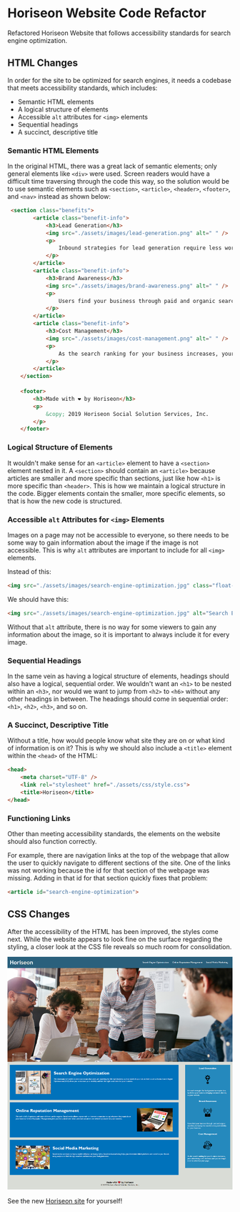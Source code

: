 #  Horiseon Website Code Refactor
Refactored Horiseon Website that follows accessibility standards for search engine optimization.

## HTML Changes
In order for the site to be optimized for search engines, it needs a codebase that meets accessibility standards, which includes:

- Semantic HTML elements
- A logical structure of elements
- Accessible `alt` attributes for `<img>` elements
- Sequential headings
- A succinct, descriptive title

### Semantic HTML Elements
In the original HTML, there was a great lack of semantic elements; only general elements like `<div>` were used. Screen readers would have a difficult time traversing through the code this way, so the solution would be to use semantic elements such as `<section>`, `<article>`, `<header>`, `<footer>`, and `<nav>` instead as shown below:

```html
 <section class="benefits">
        <article class="benefit-info">
            <h3>Lead Generation</h3>
            <img src="./assets/images/lead-generation.png" alt=" " />
            <p>
                Inbound strategies for lead generation require less work for your business, bringing customers directly to your website.
            </p>
        </article>
        <article class="benefit-info">
            <h3>Brand Awareness</h3>
            <img src="./assets/images/brand-awareness.png" alt=" " />
            <p>
                Users find your business through paid and organic searches, increasing the search ranking and visibility for your business.
            </p>
        </article>
        <article class="benefit-info">
            <h3>Cost Management</h3>
            <img src="./assets/images/cost-management.png" alt=" " />
            <p>
                As the search ranking for your business increases, your advertising costs decrease, and you no longer need to advertise your page.
            </p>
        </article>
    </section>

    <footer>
        <h3>Made with ❤️️ by Horiseon</h3>
        <p>
            &copy; 2019 Horiseon Social Solution Services, Inc.
        </p>
    </footer>
```

### Logical Structure of Elements
It wouldn't make sense for an `<article>` element to have a `<section>` element nested in it. A `<section>` should contain an `<article>` because articles are smaller and more specific than sections, just like how `<h1>` is more specific than `<header>`. This is how we maintain a logical structure in the code. Bigger elements contain the smaller, more specific elements, so that is how the new code is structured.

### Accessible `alt` Attributes for `<img>` Elements
Images on a page may not be accessible to everyone, so there needs to be some way to gain information about the image if the image is not accessible. This is why `alt` attributes are important to include for all `<img>` elements.

Instead of this:
```html
<img src="./assets/images/search-engine-optimization.jpg" class="float-left" />
```

We should have this:
```html
<img src="./assets/images/search-engine-optimization.jpg" alt="Search Engine Optimization increasing your visibility through social media, backlinks, link building, and more." class="float-left" />
```

Without that `alt` attribute, there is no way for some viewers to gain any information about the image, so it is important to always include it for every image.

### Sequential Headings
In the same vein as having a logical structure of elements, headings should also have a logical, sequential order. We wouldn't want an `<h1>` to be nested within an `<h3>`, nor would we want to jump from `<h2>` to `<h6>` without any other headings in between. The headings should come in sequential order: `<h1>`, `<h2>`, `<h3>`, and so on.

### A Succinct, Descriptive Title
Without a title, how would people know what site they are on or what kind of information is on it? This is why we should also include a `<title>` element within the `<head>` of the HTML:

```html
<head>
    <meta charset="UTF-8" />
    <link rel="stylesheet" href="./assets/css/style.css">
    <title>Horiseon</title>
</head>
```

### Functioning Links
Other than meeting accessibility standards, the elements on the website should also function correctly.

For example, there are navigation links at the top of the webpage that allow the user to quickly navigate to different sections of the site. One of the links was not working because the id for that section of the webpage was missing. Adding in that id for that section quickly fixes that problem:

```html
<article id="search-engine-optimization">
```

## CSS Changes
After the accessibility of the HTML has been improved, the styles come next. While the website appears to look fine on the surface regarding the styling, a closer look at the CSS file reveals so much room for consolidation.



<img src="./horiseon-screenshot.png" />

See the new [Horiseon site](https://kg-phantom.github.io/) for yourself!